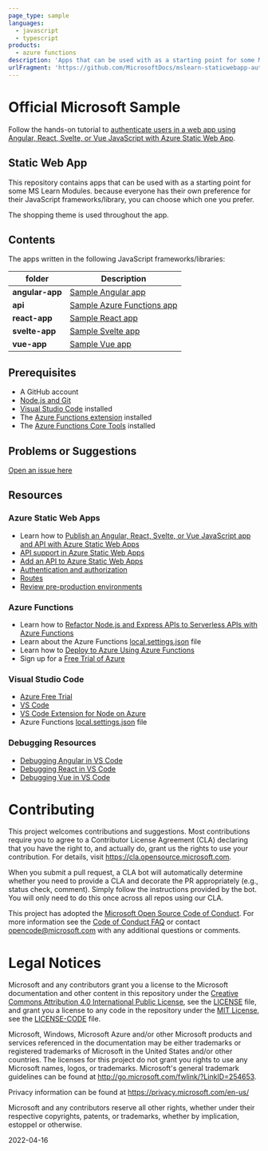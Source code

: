 ```yaml
---
page_type: sample
languages:
  - javascript
  - typescript
products:
  - azure functions
description: 'Apps that can be used with as a starting point for some MS Learn Modules.'
urlFragment: 'https://github.com/MicrosoftDocs/mslearn-staticwebapp-authentication'
---
```


# Official Microsoft Sample

Follow the hands-on tutorial to [authenticate users in a web app using Angular, React, Svelte, or Vue JavaScript with Azure Static Web App](https://docs.microsoft.com/learn/modules/publish-static-web-app-authentication/?WT.mc_id=javascript-12560-yolasors).

## Static Web App

This repository contains apps that can be used with as a starting point for some MS Learn Modules. because everyone has their own preference for their JavaScript frameworks/library, you can choose which one you prefer.

The shopping theme is used throughout the app.

## Contents

The apps written in the following JavaScript frameworks/libraries:

| folder          | Description                                                                                                   |
| --------------- | ------------------------------------------------------------------------------------------------------------- |
| **angular-app** | [Sample Angular app](https://github.com/MicrosoftDocs/mslearn-staticwebapp-authentication/blob/main/angular-app)         |
| **api** | [Sample Azure Functions app](https://github.com/MicrosoftDocs/mslearn-staticwebapp-authentication/blob/main/api) |
| **react-app**   | [Sample React app](https://github.com/MicrosoftDocs/mslearn-staticwebapp-authentication/blob/main/react-app)             |
| **svelte-app**  | [Sample Svelte app](https://github.com/MicrosoftDocs/mslearn-staticwebapp-authentication/blob/main/svelte-app)           |
| **vue-app**     | [Sample Vue app](https://github.com/MicrosoftDocs/mslearn-staticwebapp-authentication/blob/main/vue-app)                 |

## Prerequisites

- A GitHub account
- [Node.js and Git](https://nodejs.org/)
- [Visual Studio Code](https://code.visualstudio.com/?WT.mc_id=javascript-12560-yolasors) installed
- The [Azure Functions extension](https://marketplace.visualstudio.com/items?itemName=ms-azuretools.vscode-azurefunctions?WT.mc_id=javascript-12560-yolasors) installed
- The [Azure Functions Core Tools](https://docs.microsoft.com/azure/azure-functions/functions-run-local?WT.mc_id=javascript-12560-yolasors) installed

## Problems or Suggestions

[Open an issue here](https://github.com/MicrosoftDocs/mslearn-staticwebapp-api/issues)

## Resources

### Azure Static Web Apps

- Learn how to [Publish an Angular, React, Svelte, or Vue JavaScript app and API with Azure Static Web Apps](https://docs.microsoft.com/learn/modules/publish-app-service-static-web-app-api?wt.mc_id=javascript-12560-yolasors)
- [API support in Azure Static Web Apps](https://docs.microsoft.com/azure/static-web-apps/apis?wt.mc_id=javascript-12560-yolasors)
- [Add an API to Azure Static Web Apps](https://docs.microsoft.com/azure/static-web-apps/add-api?wt.mc_id=javascript-12560-yolasors)
- [Authentication and authorization](https://docs.microsoft.com/azure/static-web-apps/authentication-authorization?wt.mc_id=javascript-12560-yolasors)
- [Routes](https://docs.microsoft.com/azure/static-web-apps/routes?wt.mc_id=javascript-12560-yolasors)
- [Review pre-production environments](https://docs.microsoft.com/azure/static-web-apps/review-publish-pull-requests?wt.mc_id=javascript-12560-yolasors)

### Azure Functions

- Learn how to [Refactor Node.js and Express APIs to Serverless APIs with Azure Functions](https://docs.microsoft.com/learn/modules/shift-nodejs-express-apis-serverless/?wt.mc_id=javascript-12560-yolasors)
- Learn about the Azure Functions [local.settings.json](https://docs.microsoft.com/azure/azure-functions/functions-run-local#local-settings-file?wt.mc_id=javascript-12560-yolasors) file
- Learn how to [Deploy to Azure Using Azure Functions](https://code.visualstudio.com/tutorials/functions-extension/getting-started?wt.mc_id=javascript-12560-yolasors)
- Sign up for a [Free Trial of Azure](https://azure.microsoft.com/free/?wt.mc_id=javascript-12560-yolasors)

### Visual Studio Code

- [Azure Free Trial](https://azure.microsoft.com/free/?wt.mc_id=javascript-12560-yolasors)
- [VS Code](https://code.visualstudio.com?wt.mc_id=javascript-12560-yolasors)
- [VS Code Extension for Node on Azure](https://marketplace.visualstudio.com/items?itemName=ms-vscode.vscode-node-azure-pack&WT.mc_id=javascript-12560-yolasors)
- Azure Functions [local.settings.json](https://docs.microsoft.com/azure/azure-functions/functions-run-local#local-settings-file?WT.mc_id=javascript-12560-yolasors) file

### Debugging Resources

- [Debugging Angular in VS Code](https://code.visualstudio.com/docs/nodejs/angular-tutorial?wt.mc_id=javascript-12560-yolasors)
- [Debugging React in VS Code](https://code.visualstudio.com/docs/nodejs/reactjs-tutorial?wt.mc_id=javascript-12560-yolasors)
- [Debugging Vue in VS Code](https://code.visualstudio.com/docs/nodejs/vuejs-tutorial?wt.mc_id=javascript-12560-yolasors)

# Contributing

This project welcomes contributions and suggestions.  Most contributions require you to agree to a
Contributor License Agreement (CLA) declaring that you have the right to, and actually do, grant us
the rights to use your contribution. For details, visit https://cla.opensource.microsoft.com.

When you submit a pull request, a CLA bot will automatically determine whether you need to provide
a CLA and decorate the PR appropriately (e.g., status check, comment). Simply follow the instructions
provided by the bot. You will only need to do this once across all repos using our CLA.

This project has adopted the [Microsoft Open Source Code of Conduct](https://opensource.microsoft.com/codeofconduct/).
For more information see the [Code of Conduct FAQ](https://opensource.microsoft.com/codeofconduct/faq/) or
contact [opencode@microsoft.com](mailto:opencode@microsoft.com) with any additional questions or comments.

# Legal Notices

Microsoft and any contributors grant you a license to the Microsoft documentation and other content
in this repository under the [Creative Commons Attribution 4.0 International Public License](https://creativecommons.org/licenses/by/4.0/legalcode),
see the [LICENSE](LICENSE) file, and grant you a license to any code in the repository under the [MIT License](https://opensource.org/licenses/MIT), see the
[LICENSE-CODE](LICENSE-CODE) file.

Microsoft, Windows, Microsoft Azure and/or other Microsoft products and services referenced in the documentation
may be either trademarks or registered trademarks of Microsoft in the United States and/or other countries.
The licenses for this project do not grant you rights to use any Microsoft names, logos, or trademarks.
Microsoft's general trademark guidelines can be found at http://go.microsoft.com/fwlink/?LinkID=254653.

Privacy information can be found at https://privacy.microsoft.com/en-us/

Microsoft and any contributors reserve all other rights, whether under their respective copyrights, patents,
or trademarks, whether by implication, estoppel or otherwise.

2022-04-16
